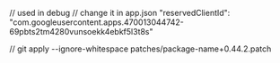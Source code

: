 // used in debug 
// change it in app.json
"reservedClientId": "com.googleusercontent.apps.470013044742-69pbts2tm4280vunsoekk4ebkf5l3t8s"

//
git apply --ignore-whitespace patches/package-name+0.44.2.patch

